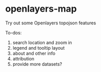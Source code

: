 # openlayers-map
Try out some Openlayers topojson features

To-dos:
1. search location and zoom in
2. legend and tooltip layout
3. about and other info
4. attribution
5. provide more datasets?
